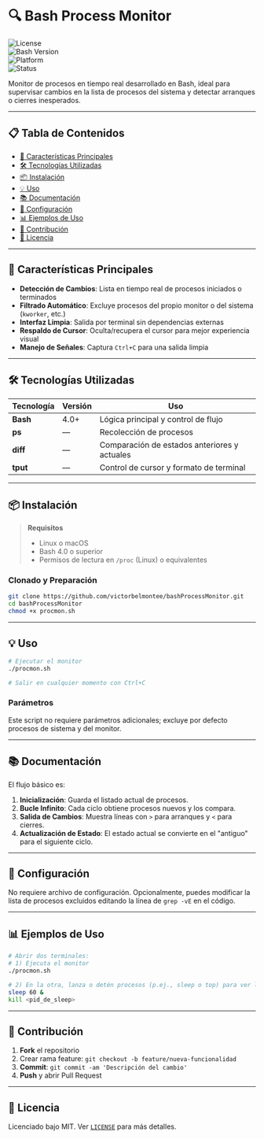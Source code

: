 # 🔍 Bash Process Monitor

![License](https://img.shields.io/badge/license-MIT-blue.svg)  
![Bash Version](https://img.shields.io/badge/bash-4.0%2B-green.svg)  
![Platform](https://img.shields.io/badge/platform-Linux%20%7C%20macOS-lightgrey.svg)  
![Status](https://img.shields.io/badge/status-active-success.svg)  

Monitor de procesos en tiempo real desarrollado en Bash, ideal para supervisar cambios en la lista de procesos del sistema y detectar arranques o cierres inesperados.

---

## 📋 Tabla de Contenidos

- [🚀 Características Principales](#-características-principales)  
- [🛠️ Tecnologías Utilizadas](#️-tecnologías-utilizadas)  
- [📦 Instalación](#-instalación)  
- [💡 Uso](#-uso)  
- [📚 Documentación](#-documentación)  
- [🔧 Configuración](#-configuración)  
- [📊 Ejemplos de Uso](#-ejemplos-de-uso)  
- [🤝 Contribución](#-contribución)  
- [📄 Licencia](#-licencia)  

---

## 🚀 Características Principales

- **Detección de Cambios**: Lista en tiempo real de procesos iniciados o terminados  
- **Filtrado Automático**: Excluye procesos del propio monitor o del sistema (`kworker`, etc.)  
- **Interfaz Limpia**: Salida por terminal sin dependencias externas  
- **Respaldo de Cursor**: Oculta/recupera el cursor para mejor experiencia visual  
- **Manejo de Señales**: Captura `Ctrl+C` para una salida limpia  

---

## 🛠️ Tecnologías Utilizadas

| Tecnología | Versión | Uso |
|------------|---------|-----|
| **Bash**   | 4.0+    | Lógica principal y control de flujo |
| **ps**     | —       | Recolección de procesos |
| **diff**   | —       | Comparación de estados anteriores y actuales |
| **tput**   | —       | Control de cursor y formato de terminal |

---

## 📦 Instalación

> **Requisitos**  
> - Linux o macOS  
> - Bash 4.0 o superior  
> - Permisos de lectura en `/proc` (Linux) o equivalentes  

### Clonado y Preparación

```bash
git clone https://github.com/victorbelmontee/bashProcessMonitor.git
cd bashProcessMonitor
chmod +x procmon.sh
```

---

## 💡 Uso

```bash
# Ejecutar el monitor
./procmon.sh

# Salir en cualquier momento con Ctrl+C
```

### Parámetros

Este script no requiere parámetros adicionales; excluye por defecto procesos de sistema y del monitor.

---

## 📚 Documentación

El flujo básico es:

1. **Inicialización**: Guarda el listado actual de procesos.
2. **Bucle Infinito**: Cada ciclo obtiene procesos nuevos y los compara.
3. **Salida de Cambios**: Muestra líneas con `>` para arranques y `<` para cierres.
4. **Actualización de Estado**: El estado actual se convierte en el "antiguo" para el siguiente ciclo.

---

## 🔧 Configuración

No requiere archivo de configuración. Opcionalmente, puedes modificar la lista de procesos excluidos editando la línea de `grep -vE` en el código.

---

## 📊 Ejemplos de Uso

```bash
# Abrir dos terminales:
# 1) Ejecuta el monitor
./procmon.sh

# 2) En la otra, lanza o detén procesos (p.ej., sleep o top) para ver las diferencias
sleep 60 &
kill <pid_de_sleep>
```

---

## 🤝 Contribución

1. **Fork** el repositorio
2. Crear rama feature: `git checkout -b feature/nueva-funcionalidad`
3. **Commit**: `git commit -am 'Descripción del cambio'`
4. **Push** y abrir Pull Request

---

## 📄 Licencia

Licenciado bajo MIT. Ver [`LICENSE`](LICENSE) para más detalles.
